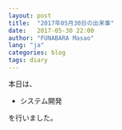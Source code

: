 ```yaml
---
layout: post
title:  "2017年05月30日の出来事"
date:   2017-05-30 22:00
author: "FUNABARA Masao"
lang: "ja"
categories: blog
tags: diary
---
```


本日は、

* システム開発

を行いました。
